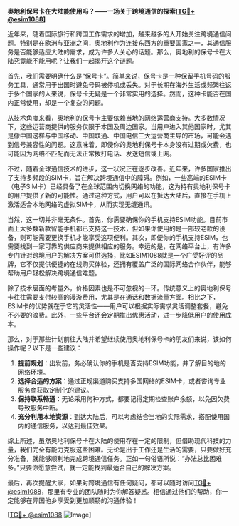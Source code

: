 **奥地利保号卡在大陆能使用吗？——一场关于跨境通信的探索[[TG💪+ @esim1088](https://t.me/s/esim1088)]**

近年来，随着国际旅行和跨国工作需求的增加，越来越多的人开始关注跨境通信问题。特别是在欧洲与亚洲之间，奥地利作为连接东西方的重要国家之一，其通信服务是否能够适应大陆的需求，成为许多人关心的话题。那么，奥地利的保号卡在大陆究竟能不能用呢？让我们一起揭开这个谜题。

首先，我们需要明确什么是“保号卡”。简单来说，保号卡是一种保留手机号码的服务工具，通常用于出国时避免号码被停机或丢失。对于长期在海外生活或频繁往返于多个国家的人来说，保号卡无疑是一个非常实用的选择。然而，这种卡能否在国内正常使用，却是一个复杂的问题。

从技术角度来看，奥地利的保号卡主要依赖当地的网络运营商支持。大多数情况下，这些运营商提供的服务仅限于本国及周边国家。当用户进入其他国家时，尤其是像中国这样与中国移动、中国联通、中国电信三大运营商主导的市场，可能会遇到信号兼容性的问题。这意味着，即使你的奥地利保号卡本身没有过期或欠费，也可能因为网络不匹配而无法正常拨打电话、发送短信或上网。

不过，随着全球通信技术的进步，这一状况正在逐步改善。近年来，许多国家推出了支持多频段的SIM卡，旨在解决跨境通信中的障碍。例如，一些高端的ESIM卡（电子SIM卡）已经具备了在全球范围内切换网络的功能，这为持有奥地利保号卡的用户提供了新的可能性。通过这种方式，用户可以在抵达大陆后，直接在手机上激活适合本地网络的虚拟SIM卡，从而实现无缝通讯。

当然，这一切并非毫无条件。首先，你需要确保你的手机支持ESIM功能。目前市面上大多数新款智能手机都已支持这一技术，但如果你使用的是一部较老款的设备，则可能需要更换手机才能享受这项便利。其次，即便你的手机支持ESIM，也需要找到一家可靠的供应商来提供相应的服务。幸运的是，在网络平台上，有许多专门针对跨境用户的解决方案可供选择，比如ESIM1088就是一个广受好评的品牌，它不仅提供便捷的在线购买体验，还拥有覆盖广泛的国际网络合作伙伴，能够帮助用户轻松解决跨境通信难题。

除了技术层面的考量外，价格因素也是不可忽视的一环。传统意义上的奥地利保号卡往往需要支付较高的漫游费用，尤其是在通话和数据流量方面。相比之下，ESIM卡的优势就在于它的灵活性——用户可以根据实际需求灵活调整套餐，避免不必要的浪费。此外，一些平台还会定期推出优惠活动，进一步降低用户的使用成本。

那么，对于那些计划前往大陆并希望继续使用奥地利保号卡的朋友们来说，该如何操作呢？以下是一些建议：

1. **提前规划**：出发前，务必确认你的手机是否支持ESIM功能，并了解目的地的网络环境。
2. **选择合适的方案**：通过正规渠道购买支持多国网络的ESIM卡，或者咨询专业服务商获取定制化的建议。
3. **保持联系畅通**：无论采用何种方式，都要记得定期检查账户余额，以免因欠费导致服务中断。
4. **充分利用本地资源**：到达大陆后，可以考虑结合当地的实际需求，搭配使用国内的通信服务，以达到最佳效果。

综上所述，虽然奥地利保号卡在大陆的使用存在一定的限制，但借助现代科技的力量，我们完全有能力克服这些困难。无论是出于工作还是生活的需要，只要做好充分准备，就能够顺利地完成跨境通信任务。正如一句俗语所说：“办法总比困难多。”只要你愿意尝试，就一定能找到最适合自己的解决方案。

最后，再次提醒大家，如果对跨境通信有任何疑问，都可以随时访问[TG💪+ @esim1088](https://t.me/s/esim1088)，那里有专业的团队随时为你解答疑惑。相信通过他们的帮助，你一定能够在异国他乡享受到更加顺畅的沟通体验！

[[TG💪+ @esim1088](https://t.me/s/esim1088) ![Image](https://i.postimg.cc/4NQfJmqS/Snipaste-2025-05-13-00-14-12.png)]
